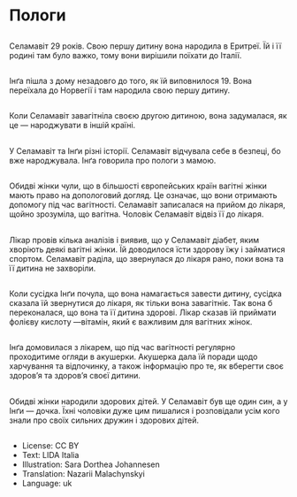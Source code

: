 # Пологи

##
Селамавіт 29 років. Свою першу дитину вона народила в Еритреї. Їй і її родині там було важко, тому вони вирішили поїхати до Італії.

##
Інґа пішла з дому незадовго до того, як їй виповнилося 19. Вона переїхала до Норвегії і там народила свою першу дитину.

##
Коли Селамавіт завагітніла своєю другою дитиною, вона задумалася, як це — народжувати в іншій країні.

##
У Селамавіт та Інґи різні історії. Селамавіт відчувала себе в безпеці, бо вже народжувала. Інґа говорила про пологи з мамою.

##
Обидві жінки чули, що в більшості європейських країн вагітні жінки мають право на допологовий догляд. Це означає, що вони отримають допомогу під час вагітності. Селамавіт записалася на прийом до лікаря, щойно зрозуміла, що вагітна. Чоловік Селамавіт відвіз її до лікаря.

##
Лікар провів кілька аналізів і виявив, що у Селамавіт діабет, яким хворіють деякі вагітні жінки. Їй доводилося їсти здорову їжу і займатися спортом. Селамавіт раділа, що звернулася до лікаря рано, поки вона та її дитина не захворіли.

##
Коли сусідка Інґи почула, що вона намагається завести дитину, сусідка сказала їй звернутися до лікаря, як тільки вона завагітніє. Так вона б переконалася, що вона та її дитина здорові. Лікар сказав їй приймати фолієву кислоту —вітамін, який є важливим для вагітних жінок.

##
Інґа домовилася з лікарем, що під час вагітності регулярно проходитиме огляди в акушерки. Акушерка дала їй поради щодо харчування та відпочинку, а також інформацію про те, як вберегти своє здоров’я та здоров’я своєї дитини.

##
Обидві жінки народили здорових дітей. У Селамавіт був ще один син, а у Інґи — дочка. Їхні чоловіки дуже цим пишалися і розповідали усім кого знали про своїх сильних дружин і здорових дітей.

##
* License: CC BY
* Text: LIDA Italia
* Illustration: Sara Dorthea Johannesen
* Translation: Nazarii Malachynskyi
* Language: uk
